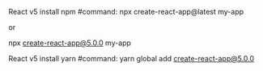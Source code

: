 React v5 install npm #command:
npx create-react-app@latest my-app

or

npx create-react-app@5.0.0 my-app

React v5 install yarn #command:
yarn global add create-react-app@5.0.0
